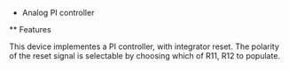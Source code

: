 * Analog PI controller

** Features

   This device implementes a PI controller, with integrator
   reset. The polarity of the reset signal is selectable by choosing
   which of R11, R12 to populate.